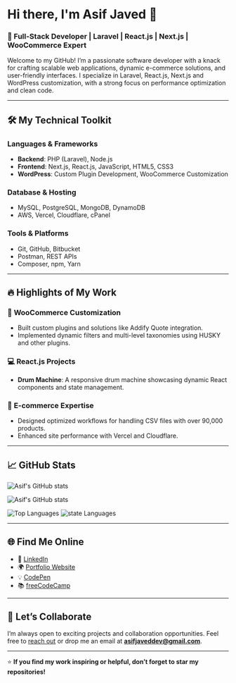 # Hi there, I'm Asif Javed 👋  
### 🚀 Full-Stack Developer | Laravel | React.js | Next.js | WooCommerce Expert  

Welcome to my GitHub! I’m a passionate software developer with a knack for crafting scalable web applications, dynamic e-commerce solutions, and user-friendly interfaces. I specialize in Laravel, React.js, Next.js and WordPress customization, with a strong focus on performance optimization and clean code.  

---

## 🛠️ My Technical Toolkit  

### **Languages & Frameworks**  
- **Backend**: PHP (Laravel), Node.js  
- **Frontend**: Next.js, React.js, JavaScript, HTML5, CSS3  
- **WordPress**: Custom Plugin Development, WooCommerce Customization  

### **Database & Hosting**  
- MySQL, PostgreSQL, MongoDB, DynamoDB
- AWS, Vercel, Cloudflare, cPanel  

### **Tools & Platforms**  
- Git, GitHub, Bitbucket  
- Postman, REST APIs  
- Composer, npm, Yarn  

---

## 🔥 Highlights of My Work  

### 🚀 **WooCommerce Customization**  
- Built custom plugins and solutions like Addify Quote integration.  
- Implemented dynamic filters and multi-level taxonomies using HUSKY and other plugins.  

### 💻 **React.js Projects**  
- **Drum Machine**: A responsive drum machine showcasing dynamic React components and state management.  

### 🛒 **E-commerce Expertise**  
- Designed optimized workflows for handling CSV files with over 90,000 products.  
- Enhanced site performance with Vercel and Cloudflare.  

---

## 📈 GitHub Stats  

![Asif's GitHub stats](https://github-readme-streak-stats.herokuapp.com/?user=asifjaved-dev&theme=radical&background=45%2C000000%2C290000&border=EB5454&ring=B72C2C&stroke=EB9797&fire=D5EB00)

![Asif's GitHub stats](https://github-readme-stats-git-master-asad-cos-projects.vercel.app/api?username=asifjaved-dev&include_all_commits=true&theme=algolia&show=reviews,discussions_started,discussions_answered,prs_merged,prs_merged_percentage)

![Top Languages](https://github-profile-trophy.vercel.app/?username=asifjaved-dev&theme=radical&row=6&column=4&margin-h=15&margin-w=5&no-bg=false) 
![state Languages](https://github-readme-stats-nine-sand-37.vercel.app/api/top-langs/?username=asifjaved-dev&theme=gotham&hide_border=false&no-bg=false&no-frame=true&hide=html,css&langs_count=20) 


---

## 🌐 Find Me Online  

- 💼 [LinkedIn](https://www.linkedin.com/in/asifjaved-dev)  
- 🌍 [Portfolio Website](https://asifjaved.work)  
- 💡 [CodePen](https://codepen.io/asifjaved-dev)  
- 📚 [freeCodeCamp](https://www.freecodecamp.org/asifjaved)  

---

## 🤝 Let’s Collaborate  

I’m always open to exciting projects and collaboration opportunities. Feel free to [reach out](https://asifjaved.work/) or drop me an email at **asifjaveddev@gmail.com**.

---

⭐ **If you find my work inspiring or helpful, don’t forget to star my repositories!**  
